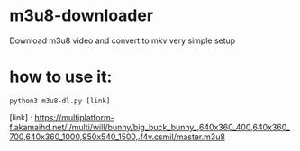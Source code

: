 # m3u8-downloader
Download m3u8 video and convert to mkv
very simple setup

# how to use it:

```
python3 m3u8-dl.py [link]
```

[link] : https://multiplatform-f.akamaihd.net/i/multi/will/bunny/big_buck_bunny_,640x360_400,640x360_700,640x360_1000,950x540_1500,.f4v.csmil/master.m3u8


